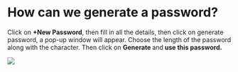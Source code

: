 # How can we generate a password?

<p class="no-margin">Click on <b>+New Password</b>, then fill in all the details, then click on generate password, a pop-up window will appear. Choose the length of the password along with the character. Then click on <b>Generate </b>and<b> use this password.</b></p>
<p class="no-margin"></p>
<div class="intercom-container"><img src="/assets/img/teams-pro/image_65.png"></div>



